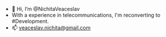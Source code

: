 - 👋 Hi, I’m @NichitaVeaceslav
- With a experience in telecommunications, I'm reconverting to #Development.
- 📫 veaceslav.nichita@gmail.com

<!---
NichitaVeaceslav/NichitaVeaceslav is a ✨ special ✨ repository because its `README.md` (this file) appears on your GitHub profile.
You can click the Preview link to take a look at your changes.
--->
